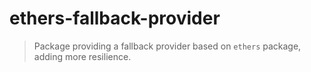 # ethers-fallback-provider

> Package providing a fallback provider based on `ethers` package, adding more resilience.
